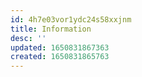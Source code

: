 ```yaml
---
id: 4h7e03vor1ydc24s58xxjnm
title: Information
desc: ''
updated: 1650831867363
created: 1650831865763
---
```


